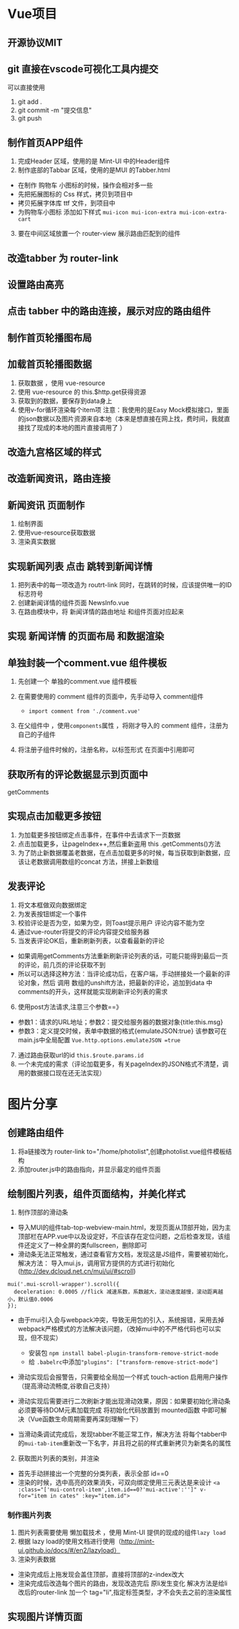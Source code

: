 # Vue项目

## 开源协议MIT

## git 直接在vscode可视化工具内提交

可以直接使用 
1. git add .
2. git commit -m "提交信息"
3. git push

## 制作首页APP组件
1. 完成Header 区域，使用的是 Mint-UI 中的Header组件
2. 制作底部的Tabbar 区域，使用的是MUI 的Tabber.html
 + 在制作 购物车 小图标的时候，操作会相对多一些 
 + 先把拓展图标的 Css 样式，拷贝到项目中
 + 拷贝拓展字体库 ttf 文件，到项目中
 + 为购物车小图标 添加如下样式 `mui-icon mui-icon-extra mui-icon-extra-cart`
3. 要在中间区域放置一个 router-view 展示路由匹配到的组件

## 改造tabber 为 router-link

## 设置路由高亮

## 点击 tabber 中的路由连接，展示对应的路由组件

## 制作首页轮播图布局

## 加载首页轮播图数据
 1. 获取数据  ，使用 vue-resource
 2. 使用 vue-resource 的 this.$http.get获得资源
 3. 获取到的数据，要保存到data身上
 4. 使用v-for循环渲染每个item项
 注意：我使用的是Easy Mock模拟接口，里面的json数据以及图片资源来自本地（本来是想直接在网上找，费时间，我就直接找了现成的本地的图片直接调用了 ）

 ## 改造九宫格区域的样式

 ## 改造新闻资讯，路由连接

 ## 新闻资讯 页面制作
 1. 绘制界面
 2. 使用vue-resource获取数据
 3. 渲染真实数据


## 实现新闻列表 点击 跳转到新闻详情
1. 把列表中的每一项改造为 routrt-link 同时，在跳转的时候，应该提供唯一的ID标志符号
2. 创建新闻详情的组件页面 NewsInfo.vue
3. 在路由模块中，将 新闻详情的路由地址 和组件页面对应起来

## 实现 新闻详情 的页面布局 和数据渲染


## 单独封装一个comment.vue 组件模板
1. 先创建一个 单独的comment.vue 组件模板

2. 在需要使用的 comment 组件的页面中，先手动导入 comment组件
    + `import comment from './comment.vue'`
3. 在父组件中 ，使用`components`属性 ，将刚才导入的 comment 组件，注册为自己的子组件
4. 将注册子组件时候的，注册名称，以标签形式 在页面中引用即可

## 获取所有的评论数据显示到页面中
getComments

## 实现点击加载更多按钮
1. 为加载更多按钮绑定点击事件，在事件中去请求下一页数据
2. 点击加载更多，让pageIndex++,然后重新盗用 this .getComments()方法
3. 为了防止新数据覆盖老数据，在点击加载更多的时候，每当获取到新数据，应该让老数据调用数组的concat 方法，拼接上新数组

## 发表评论
1. 将文本框做双向数据绑定
2. 为发表按钮绑定一个事件
3. 校验评论是否为空，如果为空，则Toast提示用户 评论内容不能为空
4. 通过vue-router将提交的评论内容提交给服务器
5. 当发表评论OK后，重新刷新列表，以查看最新的评论
 + 如果调用getComments方法重新刷新评论列表的话，可能只能得到最后一页的评论，前几页的评论获取不到
 + 所以可以选择这种方法：当评论成功后，在客户端，手动拼接处一个最新的评论对象，然后 调用 数组的unshift方法，把最新的评论，追加到data 中comments的开头，这样就能实现刷新评论列表的需求
 6. 使用post方法请求,注意三个参数==》
 + 参数1：请求的URL地址；参数2：提交给服务器的数据对象{title:this.msg}
 + 参数3：定义提交时候，表单中数据的格式{emulateJSON:true} 该参数可在main.js中全局配置 `Vue.http.options.emulateJSON =true`
 7. 通过路由获取url的id `this.$route.params.id`
 8. 一个未完成的需求（评论加载更多，有关pageIndex的JSON格式不清楚，调用的数据接口现在还无法实现）

 # 图片分享 

 ## 创建路由组件 
   1. 将a链接改为 router-link to="/home/photolist",创建photolist.vue组件模板结构
   2. 添加router.js中的路由指向，并显示最定的组件页面
## 绘制图片列表，组件页面结构，并美化样式
1. 制作顶部的滑动条
 + 导入MUI的组件tab-top-webview-main.html，发现页面从顶部开始，因为主顶部栏在APP.vue中以及设定好，不应该存在定位问题，之后检查发现，该组件还定义了一种全屏的类fullscreen，删除即可
 + 滑动条无法正常触发，通过查看官方文档，发现这是JS组件，需要被初始化，解决方法： 导入mui.js，调用官方提供的方式进行初始化(http://dev.dcloud.net.cn/mui/ui/#scroll)
  ```
  mui('.mui-scroll-wrapper').scroll({
	deceleration: 0.0005 //flick 减速系数，系数越大，滚动速度越慢，滚动距离越小，默认值0.0006
  });
  ```
  + 由于mui引入会与webpack冲突，导致无用包的引入，系统报错，采用去掉webpack严格模式的方法解决该问题，（改掉mui中的不严格代码也可以实现，但不现实）
    - 安装包 `npm install babel-plugin-transform-remove-strict-mode`
    - 给 `.babelrc`中添加`"plugins": ["transform-remove-strict-mode"]`

  + 滑动实现后会报警告，只需要给全局加一个样式 touch-action 启用用户操作（提高滑动流畅度,谷歌自己支持）
  + 滑动实现后需要进行二次刷新才能出现滑动效果，原因：如果要初始化滑动条必须要等待DOM元素加载完成 将初始化代码放置到 mounted函数 中即可解决（Vue函数生命周期需要再深刻理解一下）
  + 当滑动条调试完成后，发现tabber不能正常工作，解决方法 将每个tabber中的`mui-tab-item`重新改一下名字，并且将之前的样式重新拷贝为新类名的属性

2. 获取图片列表的类别，并渲染
  + 首先手动拼接出一个完整的分类列表，表示全部 id==0
  + 渲染的时候，选中高亮的效果消失，可双向绑定使用三元表达是来设计
  `<a :class="['mui-control-item',item.id==0?'mui-active':'']" v-for="item in cates" :key="item.id">`
 
### 制作图片列表
1. 图片列表需要使用 懒加载技术 ，使用 Mint-UI 提供的现成的组件`lazy load`
2. 根据 lazy load的使用文档进行使用（http://mint-ui.github.io/docs/#/en2/lazyload）
3. 渲染列表数据
  + 渲染完成后上拖发现会盖住顶部，直接将顶部的z-index改大
  + 渲染完成后改造每个图片的路由，发现改造完后 原li发生变化 解决方法是给li改后的router-link 加一个 tag="li",指定标签类型，才不会失去之前的渲染属性

## 实现图片详情页面



